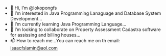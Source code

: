 - 👋 Hi, I’m @lokopongfs
- 👀 I’m interested in Java Programming Lanaguage and Database System Development...
- 🌱 I’m currently learning Java Programming Language...
- 💞️ I’m looking to collaborate on Property Assessment Cadastra software for assissing and billing houses...
- 📫 How to reach me...You can reach me on th email: isaacfslamin@aol.com

<!---
lokopongfs/lokopongfs is a ✨ special ✨ repository because its `README.md` (this file) appears on your GitHub profile.
You can click the Preview link to take a look at your changes.
--->
